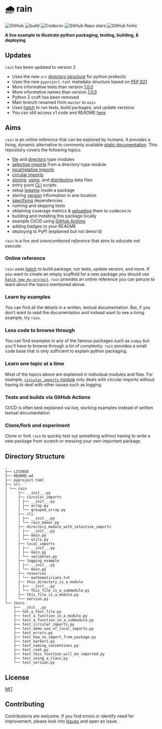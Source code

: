 # 🌧️ rain

![GitHub](https://img.shields.io/github/license/ankur-gupta/rain?link=https%3A%2F%2Fgithub.com%2Fankur-gupta%2Frain%2Fblob%2Fmain%2FLICENSE)
![build](https://img.shields.io/github/actions/workflow/status/ankur-gupta/rain/build.yml)
![Codecov](https://img.shields.io/codecov/c/github/ankur-gupta/rain)
![GitHub Repo stars](https://img.shields.io/github/stars/ankur-gupta/rain)
![GitHub forks](https://img.shields.io/github/forks/ankur-gupta/rain)

**A live example to illustrate python packaging, testing, building, & deploying**

## Updates
`rain` has been updated to version 2
* Uses the new `src` [directory structure](https://packaging.python.org/en/latest/tutorials/packaging-projects/) for python prokects
* Uses the new `pyproject.toml` metadata structure based on [PEP 621](https://peps.python.org/pep-0621/#require-build-back-ends-to-update-pyproject-toml-when-generating-an-sdist)
* More informative tests than version [1.0.0](https://github.com/ankur-gupta/rain/releases/tag/1.0.0) 
* More informative names than version [1.0.0](https://github.com/ankur-gupta/rain/releases/tag/1.0.0) 
* Python 2 cruft has been removed
* Main branch renamed from `master` to `main`
* Uses [hatch](https://hatch.pypa.io/latest/) to run tests, build packages, and update versions
* You can still access v1 code and README [here](https://github.com/ankur-gupta/rain/tree/v1)

## Aims
`rain` is an online reference that can be explored by
humans. It provides a living, dynamic alternative to commonly available 
[static documentation](https://packaging.python.org/en/latest/tutorials/packaging-projects/). This repository covers 
the following topics.

* [file](https://github.com/ankur-gupta/rain/blob/main/src/rain/this_file_is_a_module.py) and [directory](https://github.com/ankur-gupta/rain/tree/main/src/rain/this_directory_is_a_module) type modules
* [selective imports](https://github.com/ankur-gupta/rain/tree/main/src/rain/directory_module_with_selective_imports) 
from a directory-type module
* [local/relative imports](https://github.com/ankur-gupta/rain/tree/main/src/rain/local_imports)
* [circular imports](https://github.com/ankur-gupta/rain/tree/main/src/rain/circular_imports)
* [storing](https://github.com/ankur-gupta/rain/tree/main/src/rain/resources), 
[using](https://github.com/ankur-gupta/rain/blob/main/src/rain/__init__.py),
and [distributing](https://github.com/ankur-gupta/rain/blob/main/pyproject.toml) data files
* entry point [CLI](https://github.com/ankur-gupta/rain/tree/main/src/rain/cli) scripts
* setup [logging](https://github.com/ankur-gupta/rain/tree/main/src/rain/logging_example) inside a package 
* storing [version](https://github.com/ankur-gupta/rain/blob/main/src/rain/version.py) information in one location
* [specifying](https://github.com/ankur-gupta/rain/blob/main/pyproject.toml) dependencies
* running and skipping tests
* obtaining coverage metrics & [uploading](https://github.com/ankur-gupta/rain/blob/main/.github/workflows/build.yml) 
them to codecov.io
* building and installing this package locally
* example CI/CD using [GitHub Actions](https://github.com/ankur-gupta/rain/blob/main/.github/workflows/build.yml)
* adding badges to your README
* deploying to PyPI (explained but not demo'd)

`rain` is a _live and unencumbered reference_ that aims to _educate not execute_.

### Online reference
`rain` uses [hatch](https://hatch.pypa.io/latest/) to build package, run tests, update version, and more. 
If you want to create an empty scaffold for a new package you should use 
[`hatch new my-project`](https://hatch.pypa.io/latest/intro/). `rain` provides an online reference you can peruse to 
learn about the topics mentioned above.

### Learn by examples
You can find all the details in a written, textual documentation. But, if you don't want to read the documentation 
and instead want to see a _living_ example, try `rain`. 

### Less code to browse through
You can find examples in any of the famous packages such as `numpy` but you'll have to browse through a lot of 
complexity. `rain` provides a small code base that is only sufficient to explain python packaging.

### Learn one topic at a time 
Most of the topics above are explained in individual modules and files. For example, 
[`circular_imports` module](https://github.com/ankur-gupta/rain/tree/main/src/rain/circular_imports) only deals with 
circular imports without having to deal with other issues such as logging. 

### Tests and builds via GitHub Actions
CI/CD is often best explained via live, working examples instead of written textual documentation.

### Clone/fork and experiment
Clone or fork `rain` to quickly test out something without having to write a new package from scratch or messing your 
own important package. 
 
## Directory Structure
```
.
├── LICENSE
├── README.md
├── pyproject.toml
├── src
│ └── rain
│     ├── __init__.py
│     ├── circular_imports
│     │ ├── __init__.py
│     │ ├── array.py
│     │ └── grouped_array.py
│     ├── cli
│     │ ├── __init__.py
│     │ └── rain_maker.py
│     ├── directory_module_with_selective_imports
│     │ ├── __init__.py
│     │ ├── main.py
│     │ └── utils.py
│     ├── local_imports
│     │ ├── __init__.py
│     │ ├── main.py
│     │ └── variables.py
│     ├── logging_example
│     │ ├── __init__.py
│     │ └── main.py
│     ├── resources
│     │ └── mathematicians.txt
│     ├── this_directory_is_a_module
│     │ ├── __init__.py
│     │ └── this_file_is_a_submodule.py
│     ├── this_file_is_a_module.py
│     └── version.py
└── tests
    ├── __init__.py
    ├── not_a_test_file.py
    ├── test_a_function_in_a_module.py
    ├── test_a_function_in_a_submodule.py
    ├── test_circular_imports.py
    ├── test_demo_use_of_local_imports.py
    ├── test_errors.py
    ├── test_how_to_import_from_package.py
    ├── test_markers.py
    ├── test_naming_conventions.py
    ├── test_root.py
    ├── test_this_function_will_be_imported.py
    ├── test_using_a_class.py
    └── test_version.py
```

## License
[MIT](https://github.com/ankur-gupta/rain/blob/main/LICENSE)

## Contributing
Contributions are welcome. If you find errors or identify need for
improvement, please look into
[Issues](https://github.com/ankur-gupta/rain/issues) and open an issue.